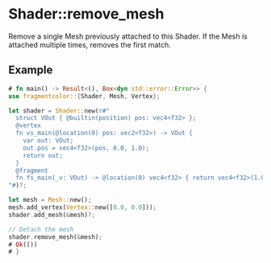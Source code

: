 # Shader::remove_mesh

Remove a single Mesh previously attached to this Shader.
If the Mesh is attached multiple times, removes the first match.

## Example

```rust
# fn main() -> Result<(), Box<dyn std::error::Error>> {
use fragmentcolor::{Shader, Mesh, Vertex};

let shader = Shader::new(r#"
  struct VOut { @builtin(position) pos: vec4<f32> };
  @vertex
  fn vs_main(@location(0) pos: vec2<f32>) -> VOut {
    var out: VOut;
    out.pos = vec4<f32>(pos, 0.0, 1.0);
    return out;
  }
  @fragment
  fn fs_main(_v: VOut) -> @location(0) vec4<f32> { return vec4<f32>(1.0,0.0,0.0,1.0); }
"#)?;

let mesh = Mesh::new();
mesh.add_vertex(Vertex::new([0.0, 0.0]));
shader.add_mesh(&mesh)?;

// Detach the mesh
shader.remove_mesh(&mesh);
# Ok(())
# }
```
